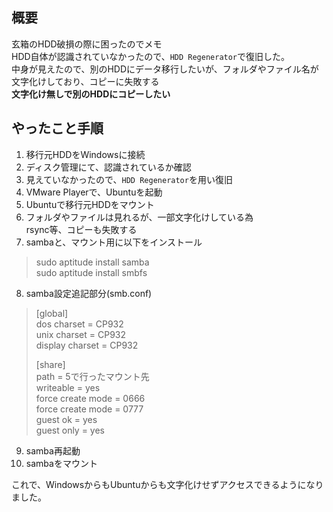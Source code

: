 ## 概要

玄箱のHDD破損の際に困ったのでメモ  
HDD自体が認識されていなかったので、`HDD Regenerator`で復旧した。  
中身が見えたので、別のHDDにデータ移行したいが、フォルダやファイル名が文字化けしており、コピーに失敗する  
**文字化け無しで別のHDDにコピーしたい**

## やったこと手順
1. 移行元HDDをWindowsに接続
2. ディスク管理にて、認識されているか確認
3. 見えていなかったので、`HDD Regenerator`を用い復旧
4. VMware Playerで、Ubuntuを起動
5. Ubuntuで移行元HDDをマウント
6. フォルダやファイルは見れるが、一部文字化けしている為  
rsync等、コピーも失敗する
7. sambaと、マウント用に以下をインストール
> sudo aptitude install samba  
> sudo aptitude install smbfs  

8. samba設定追記部分(smb.conf)  
> [global]  
> dos charset = CP932  
> unix charset = CP932  
> display charset = CP932  
>  
> [share]  
> path = 5で行ったマウント先  
> writeable = yes  
> force create mode = 0666  
> force create mode = 0777  
> guest ok = yes  
> guest only = yes  
9. samba再起動
10. sambaをマウント

これで、WindowsからもUbuntuからも文字化けせずアクセスできるようになりました。
